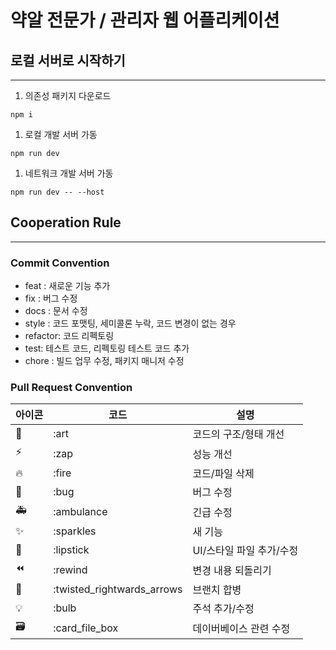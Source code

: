 # 약알 전문가 / 관리자 웹 어플리케이션

## 로컬 서버로 시작하기

---

1. 의존성 패키지 다운로드

```shell
npm i
```

1. 로컬 개발 서버 가동

```shell
npm run dev
```

1. 네트워크 개발 서버 가동

```shell
npm run dev -- --host
```

## Cooperation Rule

---

### Commit Convention

- feat : 새로운 기능 추가
- fix : 버그 수정
- docs : 문서 수정
- style : 코드 포맷팅, 세미콜론 누락, 코드 변경이 없는 경우
- refactor: 코드 리펙토링
- test: 테스트 코드, 리펙토링 테스트 코드 추가
- chore : 빌드 업무 수정, 패키지 매니저 수정

### Pull Request Convention

| 아이콘 | 코드                         | 설명              |
|-----|----------------------------|-----------------|
| 🎨  | :art                       | 코드의 구조/형태 개선    |
| ⚡️  | :zap                       | 성능 개선           |
| 🔥  | :fire                      | 코드/파일 삭제        |
| 🐛  | :bug                       | 버그 수정           |
| 🚑  | :ambulance                 | 긴급 수정           |
| ✨   | :sparkles                  | 새 기능            |
| 💄  | :lipstick                  | UI/스타일 파일 추가/수정 |
| ⏪   | :rewind                    | 변경 내용 되돌리기      |
| 🔀  | :twisted_rightwards_arrows | 브랜치 합병          |
| 💡  | :bulb                      | 주석 추가/수정        |
| 🗃  | :card_file_box             | 데이버베이스 관련 수정    |